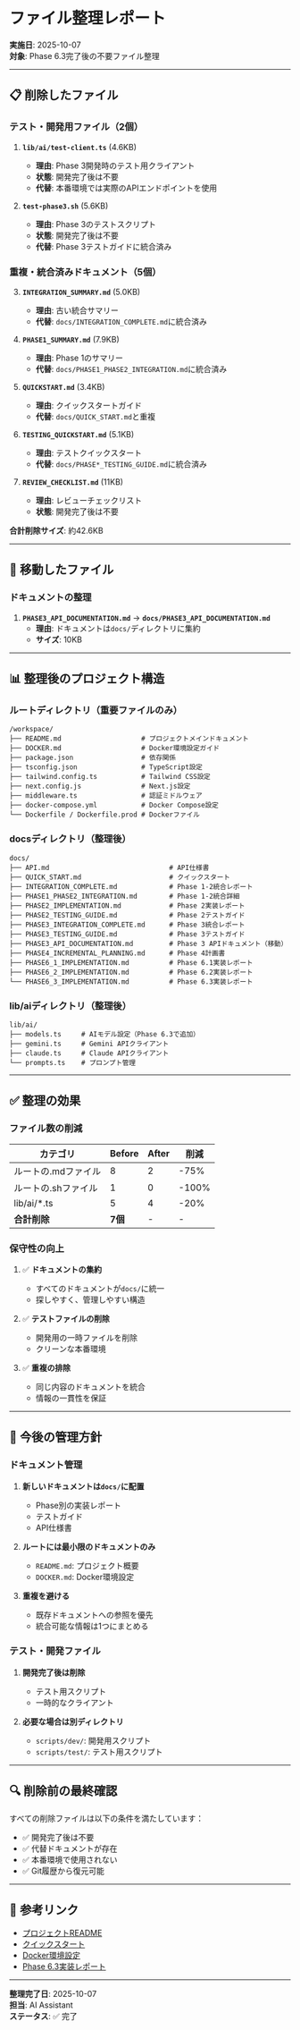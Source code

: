 # ファイル整理レポート

**実施日**: 2025-10-07  
**対象**: Phase 6.3完了後の不要ファイル整理

---

## 📋 削除したファイル

### テスト・開発用ファイル（2個）

1. **`lib/ai/test-client.ts`** (4.6KB)
   - **理由**: Phase 3開発時のテスト用クライアント
   - **状態**: 開発完了後は不要
   - **代替**: 本番環境では実際のAPIエンドポイントを使用

2. **`test-phase3.sh`** (5.6KB)
   - **理由**: Phase 3のテストスクリプト
   - **状態**: 開発完了後は不要
   - **代替**: Phase 3テストガイドに統合済み

### 重複・統合済みドキュメント（5個）

3. **`INTEGRATION_SUMMARY.md`** (5.0KB)
   - **理由**: 古い統合サマリー
   - **代替**: `docs/INTEGRATION_COMPLETE.md`に統合済み

4. **`PHASE1_SUMMARY.md`** (7.9KB)
   - **理由**: Phase 1のサマリー
   - **代替**: `docs/PHASE1_PHASE2_INTEGRATION.md`に統合済み

5. **`QUICKSTART.md`** (3.4KB)
   - **理由**: クイックスタートガイド
   - **代替**: `docs/QUICK_START.md`と重複

6. **`TESTING_QUICKSTART.md`** (5.1KB)
   - **理由**: テストクイックスタート
   - **代替**: `docs/PHASE*_TESTING_GUIDE.md`に統合済み

7. **`REVIEW_CHECKLIST.md`** (11KB)
   - **理由**: レビューチェックリスト
   - **状態**: 開発完了後は不要

**合計削除サイズ**: 約42.6KB

---

## 📁 移動したファイル

### ドキュメントの整理

1. **`PHASE3_API_DOCUMENTATION.md`** → **`docs/PHASE3_API_DOCUMENTATION.md`**
   - **理由**: ドキュメントは`docs/`ディレクトリに集約
   - **サイズ**: 10KB

---

## 📊 整理後のプロジェクト構造

### ルートディレクトリ（重要ファイルのみ）

```
/workspace/
├── README.md                    # プロジェクトメインドキュメント
├── DOCKER.md                    # Docker環境設定ガイド
├── package.json                 # 依存関係
├── tsconfig.json                # TypeScript設定
├── tailwind.config.ts           # Tailwind CSS設定
├── next.config.js               # Next.js設定
├── middleware.ts                # 認証ミドルウェア
├── docker-compose.yml           # Docker Compose設定
└── Dockerfile / Dockerfile.prod # Dockerファイル
```

### docsディレクトリ（整理後）

```
docs/
├── API.md                              # API仕様書
├── QUICK_START.md                      # クイックスタート
├── INTEGRATION_COMPLETE.md             # Phase 1-2統合レポート
├── PHASE1_PHASE2_INTEGRATION.md        # Phase 1-2統合詳細
├── PHASE2_IMPLEMENTATION.md            # Phase 2実装レポート
├── PHASE2_TESTING_GUIDE.md             # Phase 2テストガイド
├── PHASE3_INTEGRATION_COMPLETE.md      # Phase 3統合レポート
├── PHASE3_TESTING_GUIDE.md             # Phase 3テストガイド
├── PHASE3_API_DOCUMENTATION.md         # Phase 3 APIドキュメント（移動）
├── PHASE4_INCREMENTAL_PLANNING.md      # Phase 4計画書
├── PHASE6_1_IMPLEMENTATION.md          # Phase 6.1実装レポート
├── PHASE6_2_IMPLEMENTATION.md          # Phase 6.2実装レポート
└── PHASE6_3_IMPLEMENTATION.md          # Phase 6.3実装レポート
```

### lib/aiディレクトリ（整理後）

```
lib/ai/
├── models.ts     # AIモデル設定（Phase 6.3で追加）
├── gemini.ts     # Gemini APIクライアント
├── claude.ts     # Claude APIクライアント
└── prompts.ts    # プロンプト管理
```

---

## ✅ 整理の効果

### ファイル数の削減

| カテゴリ | Before | After | 削減 |
|----------|--------|-------|------|
| ルートの.mdファイル | 8 | 2 | -75% |
| ルートの.shファイル | 1 | 0 | -100% |
| lib/ai/*.ts | 5 | 4 | -20% |
| **合計削除** | **7個** | - | - |

### 保守性の向上

1. ✅ **ドキュメントの集約**
   - すべてのドキュメントが`docs/`に統一
   - 探しやすく、管理しやすい構造

2. ✅ **テストファイルの削除**
   - 開発用の一時ファイルを削除
   - クリーンな本番環境

3. ✅ **重複の排除**
   - 同じ内容のドキュメントを統合
   - 情報の一貫性を保証

---

## 📝 今後の管理方針

### ドキュメント管理

1. **新しいドキュメントは`docs/`に配置**
   - Phase別の実装レポート
   - テストガイド
   - API仕様書

2. **ルートには最小限のドキュメントのみ**
   - `README.md`: プロジェクト概要
   - `DOCKER.md`: Docker環境設定

3. **重複を避ける**
   - 既存ドキュメントへの参照を優先
   - 統合可能な情報は1つにまとめる

### テスト・開発ファイル

1. **開発完了後は削除**
   - テスト用スクリプト
   - 一時的なクライアント

2. **必要な場合は別ディレクトリ**
   - `scripts/dev/`: 開発用スクリプト
   - `scripts/test/`: テスト用スクリプト

---

## 🔍 削除前の最終確認

すべての削除ファイルは以下の条件を満たしています：

- ✅ 開発完了後は不要
- ✅ 代替ドキュメントが存在
- ✅ 本番環境で使用されない
- ✅ Git履歴から復元可能

---

## 📌 参考リンク

- [プロジェクトREADME](../README.md)
- [クイックスタート](./QUICK_START.md)
- [Docker環境設定](../DOCKER.md)
- [Phase 6.3実装レポート](./PHASE6_3_IMPLEMENTATION.md)

---

**整理完了日**: 2025-10-07  
**担当**: AI Assistant  
**ステータス**: ✅ 完了